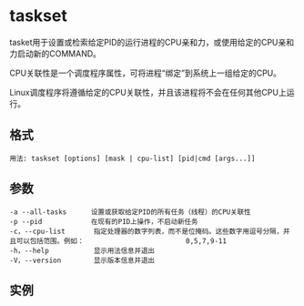 # taskset

tasket用于设置或检索给定PID的运行进程的CPU亲和力，或使用给定的CPU亲和力启动新的COMMAND。

CPU关联性是一个调度程序属性，可将进程“绑定”到系统上一组给定的CPU。

Linux调度程序将遵循给定的CPU关联性，并且该进程将不会在任何其他CPU上运行。

## 格式

```shell
用法: taskset [options] [mask | cpu-list] [pid|cmd [args...]]
```

## 参数

```shell
-a --all-tasks		设置或获取给定PID的所有任务（线程）的CPU关联性
-p --pid			在现有的PID上操作，不启动新任务
-c，--cpu-list	    指定处理器的数字列表，而不是位掩码。这些数字用逗号分隔，并且可以包括范围。例如：						 0,5,7,9-11
-h，--help			显示用法信息并退出
-V，--version		显示版本信息并退出
```

## 实例

### 